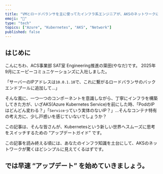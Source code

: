 ```yaml
---
---
title: "VMとロードバランサを主に使ってたインフラ系エンジニアが、AKSのネットワークに入門したら"
emoji: "🦁"
type: "tech"
topics: ["Azure", "Kubernetes", "AKS", "Network"]
published: false
---
```


## はじめに

こんにちわ、ACS事業部 SAT室 Engineering推進の簗田(やなだ)です。
2025年9月にエーピーコミュニケーションズに入社しました。

「サーバーのIPアドレスは`10.0.1.10`で、これに繋がるロードバランサのバックエンドプールに追加して…」

そんな風に、一つ一つのコンポーネントを意識しながら、丁寧にインフラを構築してきた方が、いざAKS(Azure Kubernetes Service)を前にした時、「PodのIPはどんどん変わる？」「`Service`っていう実体のないIP？」…そんなコンテナ特有の考え方に、少し戸惑いを感じていないでしょうか？

この記事は、そんな皆さんが、Kubernetesという新しい世界へスムーズに思考をスイッチするための “アップデートガイド” です。

この記事を読み終える頃には、あなたのインフラ知識を土台にして、AKSのネットワークが驚くほどシンプルに見えてくるはずです。

では早速 “アップデート” を始めていきましょう。
---